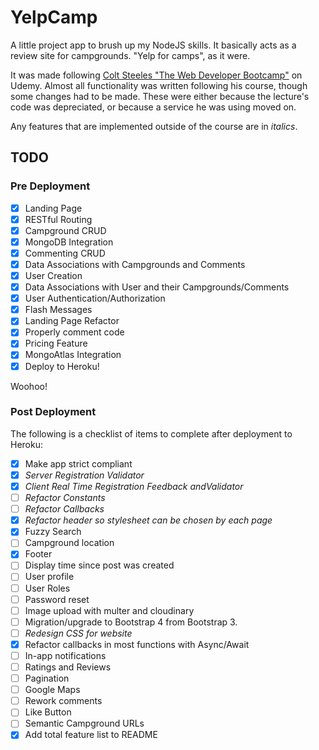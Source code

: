 # YelpCamp

A little project app to brush up my NodeJS skills. It basically acts as a review site for campgrounds. "Yelp for camps", as it were.

It was made following [Colt Steeles "The Web Developer Bootcamp"](https://www.udemy.com/course/the-web-developer-bootcamp) on Udemy. Almost all functionality was written following his course, though some changes had to be made. These were either because the lecture's code was depreciated, or because a service he was using moved on.

Any features that are implemented outside of the course are in _italics_.
## TODO

### Pre Deployment
- [x] Landing Page
- [x] RESTful Routing
- [x] Campground CRUD
- [x] MongoDB Integration
- [x] Commenting CRUD
- [x] Data Associations with Campgrounds and Comments
- [x] User Creation
- [x] Data Associations with User and their Campgrounds/Comments
- [x] User Authentication/Authorization
- [x] Flash Messages
- [x] Landing Page Refactor
- [x] Properly comment code
- [x] Pricing Feature
- [x] MongoAtlas Integration
- [x] Deploy to Heroku!

Woohoo!

### Post Deployment
The following is a checklist of items to complete after deployment to Heroku:
- [x] Make app strict compliant
- [x] _Server Registration Validator_
- [x] _Client Real Time Registration Feedback andValidator_
- [ ] _Refactor Constants_
- [ ] _Refactor Callbacks_
- [x] _Refactor header so stylesheet can be chosen by each page_
- [x] Fuzzy Search
- [ ] Campground location
- [x] Footer 
- [ ] Display time since post was created 
- [ ] User profile
- [ ] User Roles 
- [ ] Password reset 
- [ ] Image upload with multer and cloudinary 
- [ ] Migration/upgrade to Bootstrap 4 from Bootstrap 3.
- [ ] _Redesign CSS for website_
- [x] Refactor callbacks in most functions with Async/Await
- [ ] In-app notifications
- [ ] Ratings and Reviews
- [ ] Pagination
- [ ] Google Maps
- [ ] Rework comments
- [ ] Like Button
- [ ] Semantic Campground URLs
- [x] Add total feature list to README
